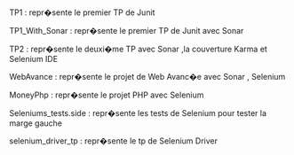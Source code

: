 TP1 : repr�sente le premier TP de Junit

TP1_With_Sonar : repr�sente le premier TP de Junit avec Sonar

TP2 : repr�sente le deuxi�me TP avec Sonar ,la couverture Karma et Selenium IDE

WebAvance : repr�sente le projet de Web Avanc�e avec Sonar , Selenium

MoneyPhp : repr�sente le projet PHP avec Selenium

Seleniums_tests.side : repr�sente les tests de Selenium pour tester la marge gauche

selenium_driver_tp : repr�sente le tp de Selenium Driver
